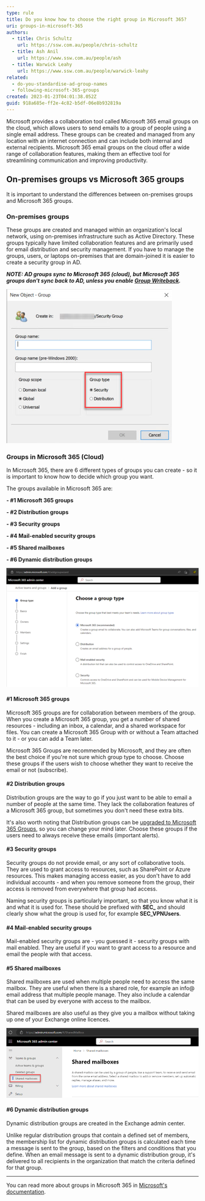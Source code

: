 ```yaml
---
type: rule
title: Do you know how to choose the right group in Microsoft 365?
uri: groups-in-microsoft-365
authors:
  - title: Chris Schultz
    url: https://ssw.com.au/people/chris-schultz
  - title: Ash Anil
    url: https://www.ssw.com.au/people/ash
  - title: Warwick Leahy
    url: https://www.ssw.com.au/people/warwick-leahy
related:
  - do-you-standardise-ad-group-names
  - following-microsoft-365-groups
created: 2023-01-23T04:01:38.052Z
guid: 918a685e-ff2e-4c82-b5df-06e8b932819a
---
```

Microsoft provides a collaboration tool called Microsoft 365 email groups on the cloud, which allows users to send emails to a group of people using a single email address. These groups can be created and managed from any location with an internet connection and can include both internal and external recipients. Microsoft 365 email groups on the cloud offer a wide range of collaboration features, making them an effective tool for streamlining communication and improving productivity.

<!--endintro-->

## On-premises groups vs Microsoft 365 groups

It is important to understand the differences between on-premises groups and Microsoft 365 groups.

### On-premises groups

These groups are created and managed within an organization's local network, using on-premises infrastructure such as Active Directory. These groups typically have limited collaboration features and are primarily used for email distribution and security management. If you have to manage the groups, users, or laptops on-premises that are domain-joined it is easier to create a security group in AD.

***NOTE: AD groups sync to Microsoft 365 (cloud), but Microsoft 365 groups don't sync back to AD, unless you enable [Group Writeback](https://learn.microsoft.com/en-us/entra/identity/hybrid/connect/how-to-connect-group-writeback-enable).***

![Figure: Choosing a group type in On-Premises Active Directory ](on-prem-group.jpg)

### Groups in Microsoft 365 (Cloud)

In Microsoft 365, there are 6 different types of groups you can create - so it is important to know how to decide which group you want.

The groups available in Microsoft 365 are:

**\- #1 Microsoft 365 groups**

**\- #2 Distribution groups**

**\- #3 Security groups**

**\- #4 Mail-enabled security groups**

**\- #5 Shared mailboxes**

**\- #6 Dynamic distribution groups**

![Figure: Choosing a group type in Microsoft 365](m365-groups.png)

#### \#1 Microsoft 365 groups

Microsoft 365 groups are for collaboration between members of the group. When you create a Microsoft 365 group, you get a number of shared resources - including an inbox, a calendar, and a shared workspace for files. You can create a Microsoft 365 Group with or without a Team attached to it - or you can add a Team later.

Microsoft 365 Groups are recommended by Microsoft, and they are often the best choice if you're not sure which group type to choose.  Choose these groups if the users wish to choose whether they want to receive the email or not (subscribe).

#### \#2 Distribution groups

Distribution groups are the way to go if you just want to be able to email a number of people at the same time. They lack the collaboration features of a Microsoft 365 group, but sometimes you don't need these extra bits.

It's also worth noting that Distribution groups can be [upgraded to Microsoft 365 Groups](https://learn.microsoft.com/en-us/powershell/module/exchange/upgrade-distributiongroup), so you can change your mind later.  Choose these groups if the users need to always receive these emails (important alerts).

#### \#3 Security groups

Security groups do not provide email, or any sort of collaborative tools. They are used to grant access to resources, such as SharePoint or Azure resources. This makes managing access easier, as you don't have to add individual accounts - and when you remove someone from the group, their access is removed from everywhere that group had access.

Naming security groups is particularly important, so that you know what it is and what it is used for. These should be prefixed with **SEC_** and should clearly show what the group is used for, for example **SEC_VPNUsers**.

#### \#4 Mail-enabled security groups

Mail-enabled security groups are - you guessed it - security groups with mail enabled. They are useful if you want to grant access to a resource and email the people with that access.

#### \#5 Shared mailboxes

Shared mailboxes are used when multiple people need to access the same mailbox. They are useful when there is a shared role, for example an info@ email address that multiple people manage. They also include a calendar that can be used by everyone with access to the mailbox.

Shared mailboxes are also useful as they give you a mailbox without taking up one of your Exchange online licences.

![Figure: Shared mailboxes are created in their own section under the Teams & groups heading](shared-mailboxes.png)

#### \#6 Dynamic distribution groups

Dynamic distribution groups are created in the Exchange admin center.

Unlike regular distribution groups that contain a defined set of members, the membership list for dynamic distribution groups is calculated each time a message is sent to the group, based on the filters and conditions that you define. When an email message is sent to a dynamic distribution group, it's delivered to all recipients in the organization that match the criteria defined for that group.

- - -

You can read more about groups in Microsoft 365 in [Microsoft's documentation](https://learn.microsoft.com/en-us/microsoft-365/admin/create-groups/compare-groups?view=o365-worldwide).